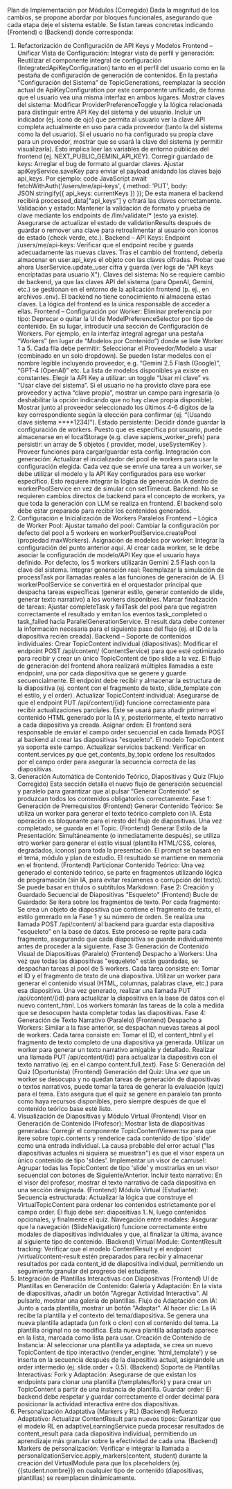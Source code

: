 Plan de Implementación por Módulos (Corregido)
Dada la magnitud de los cambios, se propone abordar por bloques funcionales, asegurando que cada etapa deje el sistema estable. Se listan tareas concretas indicando (Frontend) o (Backend) donde corresponda:
1. Refactorización de Configuración de API Keys y Modelos
Frontend – Unificar Vista de Configuración:
Integrar vista de perfil y generación: Reutilizar el componente integral de configuración (IntegratedApiKeyConfiguration) tanto en el perfil del usuario como en la pestaña de configuración de generación de contenidos. En la pestaña “Configuración del Sistema” de TopicGenerations, reemplazar la sección actual de ApiKeyConfiguration por este componente unificado, de forma que el usuario vea una misma interfaz en ambos lugares.
Mostrar claves del sistema: Modificar ProviderPreferenceToggle y la lógica relacionada para distinguir entre API Key del sistema y del usuario. Incluir un indicador (ej. ícono de ojo) que permita al usuario ver la clave API completa actualmente en uso para cada proveedor (tanto la del sistema como la del usuario). Si el usuario no ha configurado su propia clave para un proveedor, mostrar que se usará la clave del sistema (y permitir visualizarla). Esto implica leer las variables de entorno públicas del frontend (ej. NEXT_PUBLIC_GEMINI_API_KEY).
Corregir guardado de keys: Arreglar el bug de formato al guardar claves. Ajustar apiKeyService.saveKey para enviar el payload anidando las claves bajo api_keys. Por ejemplo:
code
JavaScript
await fetchWithAuth('/users/me/api-keys', { 
     method: 'PUT', 
     body: JSON.stringify({ api_keys: currentKeys }) 
});
De esta manera el backend recibirá processed_data["api_keys"] y cifrará las claves correctamente.
Validación y estado: Mantener la validación de formato y prueba de clave mediante los endpoints de /llm/validate/* (esto ya existe). Asegurarse de actualizar el estado de validationResults después de guardar o remover una clave para retroalimentar al usuario con iconos de estado (check verde, etc.).
Backend – API Keys:
Endpoint /users/me/api-keys: Verificar que el endpoint recibe y guarda adecuadamente las nuevas claves. Tras el cambio del frontend, debería almacenar en user.api_keys el objeto con las claves cifradas. Probar que ahora UserService.update_user cifra y guarda (ver logs de "API keys encriptadas para usuario X").
Claves del sistema: No se requiere cambio de backend, ya que las claves API del sistema (para OpenAI, Gemini, etc.) se gestionan en el entorno de la aplicación frontend (p. ej., en archivos .env). El backend no tiene conocimiento ni almacena estas claves. La lógica del frontend es la única responsable de acceder a ellas.
Frontend – Configuración por Worker:
Eliminar preferencia por tipo: Deprecar o quitar la UI de ModelPreferenceSelector por tipo de contenido. En su lugar, introducir una sección de Configuración de Workers. Por ejemplo, en la interfaz integral agregar una pestaña “Workers” (en lugar de “Modelos por Contenido”) donde se liste Worker 1 a 5. Cada fila debe permitir:
Seleccionar el Proveedor/Modelo a usar (combinado en un solo dropdown). Se pueden listar modelos con el nombre legible incluyendo proveedor, e.g. “Gemini 2.5 Flash (Google)”, “GPT-4 (OpenAI)” etc. La lista de modelos disponibles ya existe en constantes.
Elegir la API Key a utilizar: un toggle “Usar mi clave” vs “Usar clave del sistema”. Si el usuario no ha provisto clave para ese proveedor y activa “clave propia”, mostrar un campo para ingresarla (o deshabilitar la opción indicando que no hay clave propia disponible). Mostrar junto al proveedor seleccionado los últimos 4-6 dígitos de la key correspondiente según la elección para confirmar (ej. “(Usando clave sistema ****1234)”).
Estado persistente: Decidir dónde guardar la configuración de workers. Puesto que es específica por usuario, puede almacenarse en el localStorage (e.g. clave sapiens_worker_prefs) para persistir: un array de 5 objetos { provider, model, useSystemKey }. Proveer funciones para cargar/guardar esta config.
Integración con generación: Actualizar el inicializador del pool de workers para usar la configuración elegida. Cada vez que se envíe una tarea a un worker, se debe utilizar el modelo y la API Key configurados para ese worker específico. Esto requiere integrar la lógica de generación IA dentro de workerPoolService en vez de simular con setTimeout.
Backend:
No se requieren cambios directos de backend para el concepto de workers, ya que toda la generación con LLM se realiza en frontend. El backend solo debe estar preparado para recibir los contenidos generados.
2. Configuración e Inicialización de Workers Paralelos
Frontend – Lógica de Worker Pool:
Ajustar tamaño del pool: Cambiar la configuración por defecto del pool a 5 workers en workerPoolService.createPool (propiedad maxWorkers).
Asignación de modelos por worker: Integrar la configuración del punto anterior aquí. Al crear cada worker, se le debe asociar la configuración de modelo/API Key que el usuario haya definido. Por defecto, los 5 workers utilizarán Gemini 2.5 Flash con la clave del sistema.
Integrar generación real: Reemplazar la simulación de processTask por llamadas reales a las funciones de generación de IA. El workerPoolService se convertirá en el orquestador principal que despacha tareas específicas (generar estilo, generar contenido de slide, generar texto narrativo) a los workers disponibles.
Marcar finalización de tareas: Ajustar completeTask y failTask del pool para que registren correctamente el resultado y emitan los eventos task_completed o task_failed hacia ParallelGenerationService. El result.data debe contener la información necesaria para el siguiente paso del flujo (ej. el ID de la diapositiva recién creada).
Backend – Soporte de contenidos individuales:
Crear TopicContent individual (diapositivas): Modificar el endpoint POST /api/content/ (ContentService) para que esté optimizado para recibir y crear un único TopicContent de tipo slide a la vez. El flujo de generación del frontend ahora realizará múltiples llamadas a este endpoint, una por cada diapositiva que se genere y guarde secuencialmente. El endpoint debe recibir y almacenar la estructura de la diapositiva (ej. content con el fragmento de texto, slide_template con el estilo, y el order).
Actualizar TopicContent individual: Asegurarse de que el endpoint PUT /api/content/{id} funcione correctamente para recibir actualizaciones parciales. Este se usará para añadir primero el contenido HTML generado por la IA y, posteriormente, el texto narrativo a cada diapositiva ya creada.
Asignar orden: El frontend será responsable de enviar el campo order secuencial en cada llamada POST al backend al crear las diapositivas "esqueleto". El modelo TopicContent ya soporta este campo.
Actualizar servicios backend: Verificar en content.services.py que get_contents_by_topic ordene los resultados por el campo order para asegurar la secuencia correcta de las diapositivas.
3. Generación Automática de Contenido Teórico, Diapositivas y Quiz (Flujo Corregido)
Esta sección detalla el nuevo flujo de generación secuencial y paralelo para garantizar que al pulsar "Generar Contenido" se produzcan todos los contenidos obligatorios correctamente.
Fase 1: Generación de Prerrequisitos
(Frontend) Generar Contenido Teórico: Se utiliza un worker para generar el texto teórico completo con IA. Esta operación es bloqueante para el resto del flujo de diapositivas. Una vez completado, se guarda en el Topic.
(Frontend) Generar Estilo de la Presentación: Simultáneamente (o inmediatamente después), se utiliza otro worker para generar el estilo visual (plantilla HTML/CSS, colores, degradados, iconos) para toda la presentación. El prompt se basará en el tema, módulo y plan de estudio. El resultado se mantiene en memoria en el frontend.
(Frontend) Particionar Contenido Teórico: Una vez generado el contenido teórico, se parte en fragmentos utilizando lógica de programación (sin IA, para evitar resúmenes o corrupción del texto). Se puede basar en títulos o subtítulos Markdown.
Fase 2: Creación y Guardado Secuencial de Diapositivas "Esqueleto"
(Frontend) Bucle de Guardado: Se itera sobre los fragmentos de texto. Por cada fragmento:
Se crea un objeto de diapositiva que contiene el fragmento de texto, el estilo generado en la Fase 1 y su número de orden.
Se realiza una llamada POST /api/content/ al backend para guardar esta diapositiva "esqueleto" en la base de datos.
Este proceso se repite para cada fragmento, asegurando que cada diapositiva se guarde individualmente antes de proceder a la siguiente.
Fase 3: Generación de Contenido Visual de Diapositivas (Paralelo)
(Frontend) Despacho a Workers: Una vez que todas las diapositivas "esqueleto" están guardadas, se despachan tareas al pool de 5 workers. Cada tarea consiste en:
Tomar el ID y el fragmento de texto de una diapositiva.
Utilizar un worker para generar el contenido visual (HTML, columnas, palabras clave, etc.) para esa diapositiva.
Una vez generado, realizar una llamada PUT /api/content/{id} para actualizar la diapositiva en la base de datos con el nuevo content_html.
Los workers tomarán las tareas de la cola a medida que se desocupen hasta completar todas las diapositivas.
Fase 4: Generación de Texto Narrativo (Paralelo)
(Frontend) Despacho a Workers: Similar a la fase anterior, se despachan nuevas tareas al pool de workers. Cada tarea consiste en:
Tomar el ID, el content_html y el fragmento de texto completo de una diapositiva ya generada.
Utilizar un worker para generar un texto narrativo amigable y detallado.
Realizar una llamada PUT /api/content/{id} para actualizar la diapositiva con el texto narrativo (ej. en el campo content.full_text).
Fase 5: Generación del Quiz (Oportunista)
(Frontend) Generación del Quiz: Una vez que un worker se desocupa y no quedan tareas de generación de diapositivas o textos narrativos, puede tomar la tarea de generar la evaluación (quiz) para el tema. Esto asegura que el quiz se genere en paralelo tan pronto como haya recursos disponibles, pero siempre después de que el contenido teórico base esté listo.
4. Visualización de Diapositivas y Módulo Virtual
(Frontend) Visor en Generación de Contenido (Profesor):
Mostrar lista de diapositivas generadas: Corregir el componente TopicContentViewer.tsx para que itere sobre topic.contents y renderice cada contenido de tipo 'slide' como una entrada individual. La causa probable del error actual ("las diapositivas actuales ni siquiera se muestran") es que el visor espera un único contenido de tipo 'slides'.
Implementar un visor de carrusel: Agrupar todas las TopicContent de tipo 'slide' y mostrarlas en un visor secuencial con botones de Siguiente/Anterior.
Incluir texto narrativo: En el visor del profesor, mostrar el texto narrativo de cada diapositiva en una sección designada.
(Frontend) Módulo Virtual (Estudiante):
Secuencia estructurada: Actualizar la lógica que construye el VirtualTopicContent para ordenar los contenidos estrictamente por el campo order. El flujo debe ser: diapositivas 1..N, luego contenidos opcionales, y finalmente el quiz.
Navegación entre modales: Asegurar que la navegación (SlideNavigation) funcione correctamente entre modales de diapositivas individuales y que, al finalizar la última, avance al siguiente tipo de contenido.
(Backend) Virtual Module:
ContentResult tracking: Verificar que el modelo ContentResult y el endpoint /virtual/content-result estén preparados para recibir y almacenar resultados por cada content_id de diapositiva individual, permitiendo un seguimiento granular del progreso del estudiante.
5. Integración de Plantillas Interactivas con Diapositivas
(Frontend) UI de Plantillas en Generación de Contenido:
Galería y Adaptación: En la vista de diapositivas, añadir un botón "Agregar Actividad Interactiva". Al pulsarlo, mostrar una galería de plantillas.
Flujo de Adaptación con IA: Junto a cada plantilla, mostrar un botón "Adaptar". Al hacer clic:
La IA recibe la plantilla y el contexto del tema/diapositiva.
Se genera una nueva plantilla adaptada (un fork o clon) con el contenido del tema. La plantilla original no se modifica.
Esta nueva plantilla adaptada aparece en la lista, marcada como lista para usar.
Creación de Contenido de Instancia: Al seleccionar una plantilla ya adaptada, se crea un nuevo TopicContent de tipo interactivo (render_engine: 'html_template') y se inserta en la secuencia después de la diapositiva actual, asignándole un order intermedio (ej. slide.order + 0.5).
(Backend) Soporte de Plantillas Interactivas:
Fork y Adaptación: Asegurarse de que existan los endpoints para clonar una plantilla (/templates/fork) y para crear un TopicContent a partir de una instancia de plantilla.
Guardar order: El backend debe respetar y guardar correctamente el order decimal para posicionar la actividad interactiva entre dos diapositivas.
6. Personalización Adaptativa (Markers y RL)
(Backend) Refuerzo Adaptativo:
Actualizar ContentResult para nuevos tipos: Garantizar que el modelo RL en adaptiveLearningService pueda procesar resultados de content_result para cada diapositiva individual, permitiendo un aprendizaje más granular sobre la efectividad de cada una.
(Backend) Markers de personalización:
Verificar e integrar la llamada a personalizationService.apply_markers(content, student) durante la creación del VirtualModule para que los placeholders (ej. {{student.nombre}}) en cualquier tipo de contenido (diapositivas, plantillas) se reemplacen dinámicamente.